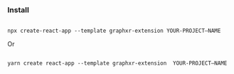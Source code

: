 
### Install

```

npx create-react-app --template graphxr-extension YOUR-PROJECT—NAME

```

Or

```

yarn create react-app --template graphxr-extension  YOUR-PROJECT—NAME

```